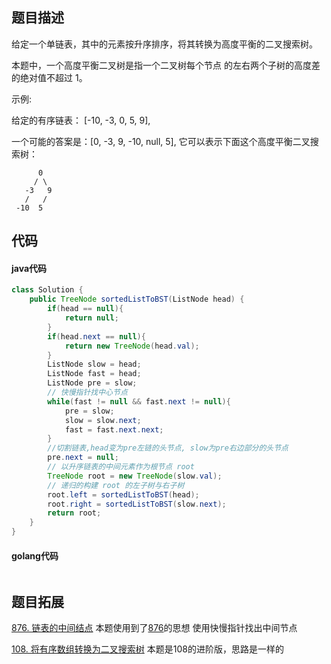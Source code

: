 ## 题目描述

给定一个单链表，其中的元素按升序排序，将其转换为高度平衡的二叉搜索树。

本题中，一个高度平衡二叉树是指一个二叉树每个节点 的左右两个子树的高度差的绝对值不超过 1。

示例:

给定的有序链表： [-10, -3, 0, 5, 9],

一个可能的答案是：[0, -3, 9, -10, null, 5], 它可以表示下面这个高度平衡二叉搜索树：

````
      0
     / \
   -3   9
   /   /
 -10  5
````




## 代码

#### java代码
````java
class Solution {
    public TreeNode sortedListToBST(ListNode head) {
        if(head == null){
            return null;
        }
        if(head.next == null){
            return new TreeNode(head.val);
        }
        ListNode slow = head;
        ListNode fast = head;
        ListNode pre = slow;
        // 快慢指针找中心节点
        while(fast != null && fast.next != null){
            pre = slow;
            slow = slow.next;
            fast = fast.next.next;
        }
        //切割链表,head变为pre左链的头节点, slow为pre右边部分的头节点
        pre.next = null;
        // 以升序链表的中间元素作为根节点 root
        TreeNode root = new TreeNode(slow.val);
        // 递归的构建 root 的左子树与右子树
        root.left = sortedListToBST(head);
        root.right = sortedListToBST(slow.next);
        return root;
    }
}
````
#### golang代码
````golang

````

## 题目拓展

[876. 链表的中间结点](876.%20链表的中间结点.md) 本题使用到了[876](876.%20链表的中间结点.md)的思想 使用快慢指针找出中间节点

[108. 将有序数组转换为二叉搜索树](https://leetcode-cn.com/problems/convert-sorted-array-to-binary-search-tree/) 本题是108的进阶版，思路是一样的



